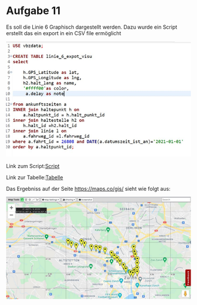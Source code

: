 # Aufgabe 11
Es soll die Linie 6 Graphisch dargestellt werden.
Dazu wurde ein Script erstellt das ein export in ein CSV file ermöglicht

![script](/Images/Aufgabe11/script.JPG)

Link zum Script:[Script](/Scripts/Aufgabe11/line6.sql)

Link zur Tabelle:[Tabelle](/csv.files/maps.line6.haltestellen.csv)

Das Ergebniss auf der Seite https://maps.co/gis/ sieht wie folgt aus:

![mapping.visu](/Images/Aufgabe11/mapping.JPG)
